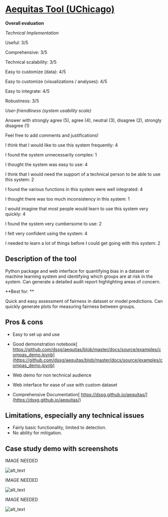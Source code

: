 # **[Aequitas Tool (UChicago)](https://github.com/dssg/aequitas)**

**Overall evaluation**

_Technical Implementation_

Useful: 3/5

Comprehensive: 3/5

Technical scalability: 3/5

Easy to customize (data): 4/5

Easy to customize (visualizations / analyses): 4/5

Easy to integrate: 4/5

Robustness: 3/5

_User-friendliness (system usability scale)_

Answer with strongly agree (5), agree (4), neutral (3), disagree (2), strongly disagree (1)

Feel free to add comments and justifications!

I think that I would like to use this system frequently: 4

I found the system unnecessarily complex: 1

I thought the system was easy to use: 4

I think that I would need the support of a technical person to be able to use this system: 2

I found the various functions in this system were well integrated: 4

I thought there was too much inconsistency in this system: 1

I would imagine that most people would learn to use this system very quickly: 4

I found the system very cumbersome to use: 2

I felt very confident using the system: 4

I needed to learn a lot of things before I could get going with this system: 2

## Description of the tool

Python package and web interface for quantifying bias in a dataset or machine learning system and identifying which groups are at risk in the system. Can generate a detailed audit report highlighting areas of concern.

**Best for: **

Quick and easy assessment of fairness in dataset or model predictions. Can quickly generate plots for measuring fairness between groups.

## Pros & cons

- Easy to set up and use

- Good demonstration notebook[ https://github.com/dssg/aequitas/blob/master/docs/source/examples/compas_demo.ipynb](https://github.com/dssg/aequitas/blob/master/docs/source/examples/compas_demo.ipynb)

- Web demo for non technical audience

- Web interface for ease of use with custom dataset

- Comprehensive Documentation[ https://dssg.github.io/aequitas/](https://dssg.github.io/aequitas/)

## Limitations, especially any technical issues

- Fairly basic functionality, limited to detection.
- No ability for mitigation.

## Case study demo with screenshots

IMAGE NEEDED

![alt_text](_media/image12.png "image_tooltip")

IMAGE NEEDED

![alt_text](_media/image13.png "image_tooltip")

IMAGE NEEDED

![alt_text](_media/image14.png "image_tooltip")

##
